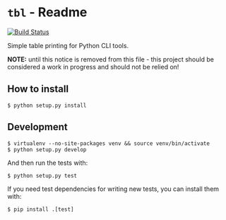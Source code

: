 # `tbl` - Readme

[![Build Status](https://travis-ci.org/AstromechZA/tbl.svg?branch=master)](https://travis-ci.org/AstromechZA/tbl)

Simple table printing for Python CLI tools.

**NOTE:** until this notice is removed from this file - this project should be considered a work in progress and should not be relied on!

## How to install

```
$ python setup.py install
```

## Development

```
$ virtualenv --no-site-packages venv && source venv/bin/activate
$ python setup.py develop
```

And then run the tests with:

```
$ python setup.py test
```

If you need test dependencies for writing new tests, you can install them with:

```
$ pip install .[test]
```
